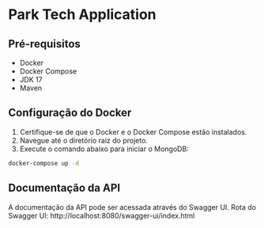 # Park Tech Application

## Pré-requisitos

- Docker
- Docker Compose
- JDK 17
- Maven

## Configuração do Docker

1. Certifique-se de que o Docker e o Docker Compose estão instalados.
2. Navegue até o diretório raiz do projeto.
3. Execute o comando abaixo para iniciar o MongoDB:

```sh
docker-compose up -d
```
## Documentação da API
A documentação da API pode ser acessada através do Swagger UI.
Rota do Swagger UI: http://localhost:8080/swagger-ui/index.html
